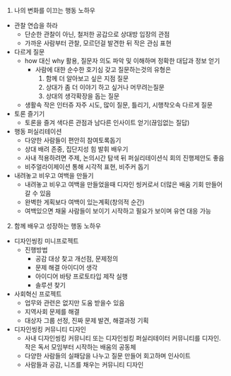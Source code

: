 1. 나의 변화를 이끄는 행동 노하우
- 관찰 연습을 하라
  - 단순한 관찰이 아닌, 철저한 공갑으로 상대방 입장의 관점
  - 가까운 사람부터 관찰, 모르던걸 발견한 뒤 작은 관심 표현
- 다르게 질문
  - how 대신 why 활용, 질문자 의도 파악 및 이해하며 정확한 대답과 정보 얻기
    - 사람에 대한 순수한 호기심 갖고 질문하는것의 유형은 
      1. 함께 더 알아보고 싶은 지점 질문
      2. 상대가 좀 더 이야기 하고 싶거나 머무려는질문
      3. 상대의 생각확장을 돕는 질문
  - 생활속 작은 인터쥬 자주 시도, 많이 질문, 틀리기, 시행착오속 다르게 질문 
- 토론 즐기기
  - 토론을 즐겨 색다른 관점과 남다른 인사이트 얻기(끊임없는 질답)
- 행동 퍼실리테이션
  - 다양한 사람들이 편안히 참여토록돕기
  - 상대 배려 존중, 집단지성 힘 발휘 배우기
  - 사내 적용하려면 주제, 논의시간 탐색 뒤 퍼실리테이션식 회의 진행제안도 좋음
  - 비주얼라이제이션 통해 시각적 표현, 비주커 돕기
- 내려놓고 비우고 여백을 만들기
  - 내려놓고 비우고 여백을 만들었을때 디자인 씽커로서 더많은 배움 기회 만들어갈 수 있음
  - 완벽한 게획보다 여백이 있는계획(창의적 순간)
  - 여백있으면 채울 사람들이 보이기 시작하고 필요가 보이며 유연 대응 가능
2. 함께 배우고 성장하는 행동 노하우
- 디자인씽킹 미니프로젝트
  - 진행방법
    - 공감 대상 찾고 개선점, 문제정의
    - 문제 해결 아이디어 생각
    - 아이디어 바탕 프로토타입 제작 실행
    - 솔루션 찾기
- 사회혁신 프로젝트
  - 업무와 관련은 없지만 도움 받을수 있음
  - 지역사회 문제를 해결
  - 대상자 그룹 선정, 진짜 문제 발견, 해결과정 기획
- 디자인씽킹 커뮤니티 디자인
  - 사내 디자인씽킹 커뮤니티 또는 디자인씽킹 퍼실리테이터 커뮤니티를 디자인. 작은 독서 모임부터 시작하는 배움의 공동체
  - 다양한 사람들의 실패담을 나누고 질문 만들어 회고하며 인사이트
  - 사람들과 공감, 니즈를 채우는 커뮤니티 디자인
